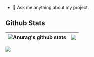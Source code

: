 - 💬 Ask me anything about my project.

## Github Stats  

| <img align="center" src="https://github-readme-stats.vercel.app/api?username=CH3NGYZ&show_icons=true&count_private=true&hide_border=true" alt="Anurag's github stats" /></a> | <img align="center" src="https://github-readme-stats.vercel.app/api/top-langs/?username=CH3NGYZ&layout=compact&theme=buefy&hide_border=true" /></a> |
| ------------- | ------------- |


<div align="left"><img src="https://komarev.com/ghpvc/?username=CH3NGYZ&&style=flat-square" align="center" /></div>  
